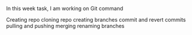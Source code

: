 In this week task, I am working on Git command

Creating repo
cloning repo
creating branches
commit and revert commits
pulling and pushing
merging
renaming branches
